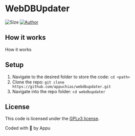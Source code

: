 # WebDBUpdater

![Size](https://img.shields.io/github/repo-size/appuchias/webdbupdater?color=orange&style=flat-square)
[![Author](https://img.shields.io/badge/Project%20by-Appu-9cf?style=flat-square)](https://github.com/appuchias)

## How it works

How it works

## Setup

1. Navigate to the desired folder to store the code: `cd <path>`
1. Clone the repo: `git clone https://github.com/appuchias/webdbupdater.git`
1. Navigate into the repo folder: `cd webdbupdater`

## License

This code is licensed under the [GPLv3 license](https://github.com/appuchias/webdbupdater/blob/master/LICENSE).

Coded with 🖤 by Appu
